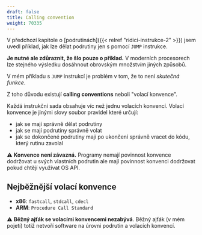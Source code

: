 ```yaml
---
draft: false
title: Calling convention
weight: 70335
---
```


V předchozí kapitole o [podrutinách]({{< relref "ridici-instrukce-2" >}}) jsem uvedl příklad, jak lze dělat podrutiny jen s pomocí `JUMP` instrukce. 

**Je nutné ale zdůraznit, že šlo pouze o příklad.** V moderních procesorech lze stejného výsledku dosáhnout obrovským množstvím jiných způsobů.

V mém příkladu s `JUMP` instrukcí je problém v tom, že to není *skutečná funkce*.   



Z toho důvodu existují **calling conventions** neboli "volací konvence".



Každá instrukční sada obsahuje víc než jednu volacích konvencí. Volací konvence je jinými slovy soubor pravidel které určují:

- jak se mají správně dělat podrutiny
- jak se mají podrutiny správně volat
- jak se dokončené podrutiny mají po ukončení správně vracet do kódu, který rutinu zavolal

<div class="note-blue">

⚠️ **Konvence není závazná.** Programy nemají povinnost konvence dodržovat u svých vlastních podrutin ale mají povinnost konvenci dodržovat pokud chtějí využívat OS API.

</div>

## Nejběžnější volací konvence

- **x86**: `fastcall`, `stdcall`, `cdecl`
- **ARM**: `Procedure Call Standard`


<div class="note-blue">

⚠️ **Běžný ajťák se volacími konvencemi nezabývá**. Běžný ajťák (v mém pojetí) totiž netvoří software na úrovni podrutin a volacích konvencí.

</div>